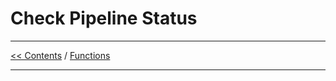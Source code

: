 # Check Pipeline Status

___
[<< Contents](/ADF.procfwk/contents) / [Functions](/ADF.procfwk/functions)

___